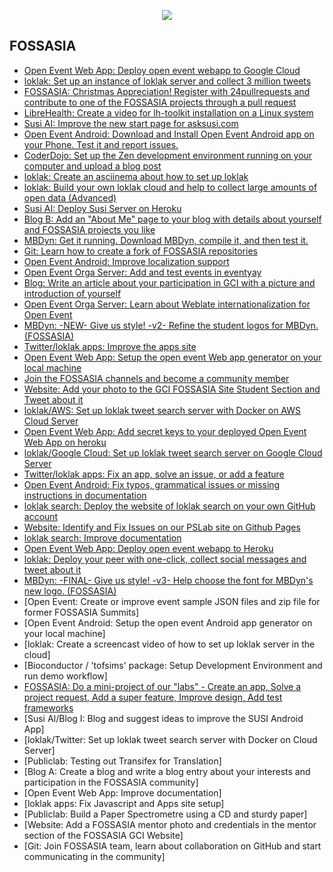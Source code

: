 <p align="center">
  <img src="https://github.com/sanchittechnogeek/Google-Code-in-Contibutions/blob/master/GCI%20tasks.PNG">
</p>


FOSSASIA
------
- [Open Event Web App: Deploy open event webapp to Google Cloud](https://codein.withgoogle.com/archive/2016/t/5093136162357248/)
- [loklak: Set up an instance of loklak server and collect 3 million tweets](https://codein.withgoogle.com/archive/2016/t/5671530415521792/)
- [FOSSASIA: Christmas Appreciation! Register with 24pullrequests and contribute to one of the FOSSASIA projects through a pull request](https://codein.withgoogle.com/archive/2016/t/5166337846411264/)
- [LibreHealth: Create a video for lh-toolkit installation on a Linux system](https://codein.withgoogle.com/archive/2016/t/4844683578572800/)
- [Susi AI: Improve the new start page for asksusi.com](https://codein.withgoogle.com/archive/2016/t/5764787443073024/)
- [Open Event Android: Download and Install Open Event Android app on your Phone. Test it and report issues.](https://codein.withgoogle.com/archive/2016/t/5649744730783744/)
- [CoderDojo: Set up the Zen development environment running on your computer and upload a blog post](https://codein.withgoogle.com/archive/2016/t/6252711062274048/)
- [loklak: Create an asciinema about how to set up loklak](https://codein.withgoogle.com/archive/2016/t/5758825088942080/)
- [loklak: Build your own loklak cloud and help to collect large amounts of open data (Advanced)](https://codein.withgoogle.com/archive/2016/t/5719408563453952/)
- [Susi AI: Deploy Susi Server on Heroku](https://codein.withgoogle.com/archive/2016/t/5649270942203904/)
- [Blog B: Add an "About Me" page to your blog with details about yourself and FOSSASIA projects you like](https://codein.withgoogle.com/archive/2016/t/5718379918786560/)
- [MBDyn: Get it running. Download MBDyn, compile it, and then test it.](https://codein.withgoogle.com/archive/2016/t/5752343714856960/)
- [Git: Learn how to create a fork of FOSSASIA repositories](https://codein.withgoogle.com/archive/2016/t/4941803901943808/)
- [Open Event Android: Improve localization support](https://codein.withgoogle.com/archive/2016/t/5988408539217920/)
- [Open Event Orga Server: Add and test events in eventyay](https://codein.withgoogle.com/archive/2016/t/6256564017037312/)
- [Blog: Write an article about your participation in GCI with a picture and introduction of yourself](https://codein.withgoogle.com/archive/2016/t/5316380884729856/)
- [Open Event Orga Server: Learn about Weblate internationalization for Open Event](https://codein.withgoogle.com/archive/2016/t/5353268244905984/)
- [MBDyn: -NEW- Give us style! -v2- Refine the student logos for MBDyn. (FOSSASIA)](https://codein.withgoogle.com/archive/2016/t/5760211514032128/)
- [Twitter/loklak apps: Improve the apps site](https://codein.withgoogle.com/archive/2016/t/5987578408861696/)
- [Open Event Web App: Setup the open event Web app generator on your local machine](https://codein.withgoogle.com/archive/2016/t/5116069811322880/)
- [Join the FOSSASIA channels and become a community member](https://codein.withgoogle.com/archive/2016/t/6243743002787840/)
- [Website: Add your photo to the GCI FOSSASIA Site Student Section and Tweet about it](https://codein.withgoogle.com/archive/2016/t/5741070096793600/)
- [loklak/AWS: Set up loklak tweet search server with Docker on AWS Cloud Server](https://codein.withgoogle.com/archive/2016/t/5672711799963648/)
- [Open Event Web App: Add secret keys to your deployed Open Event Web App on heroku](https://codein.withgoogle.com/archive/2016/t/5198113216135168/)
- [loklak/Google Cloud: Set up loklak tweet search server on Google Cloud Server](https://codein.withgoogle.com/archive/2016/t/5088620138463232/)
- [Twitter/loklak apps: Fix an app, solve an issue, or add a feature](https://codein.withgoogle.com/archive/2016/t/5101929057222656/)
- [Open Event Android: Fix typos, grammatical issues or missing instructions in documentation](https://codein.withgoogle.com/archive/2016/t/6277006450753536/)
- [loklak search: Deploy the website of loklak search on your own GitHub account](https://codein.withgoogle.com/archive/2016/t/5167360579207168/)
- [Website: Identify and Fix Issues on our PSLab site on Github Pages](https://codein.withgoogle.com/archive/2016/t/5447909225005056/)
- [loklak search: Improve documentation](https://codein.withgoogle.com/archive/2016/t/5747664924704768/)
- [Open Event Web App: Deploy open event webapp to Heroku](https://codein.withgoogle.com/archive/2016/t/5734082721873920/)
- [loklak: Deploy your peer with one-click, collect social messages and tweet about it](https://codein.withgoogle.com/archive/2016/t/5100173063618560/)
- [MBDyn: -FINAL- Give us style! -v3- Help choose the font for MBDyn's new logo. (FOSSASIA)](https://codein.withgoogle.com/archive/2016/t/5943497523724288/)
- [Open Event: Create or improve event sample JSON files and zip file for former FOSSASIA Summits]
- [Open Event Android: Setup the open event Android app generator on your local machine]
- [loklak: Create a screencast video of how to set up loklak server in the cloud]
- [Bioconductor / 'tofsims' package: Setup Development Environment and run demo workflow]
- [FOSSASIA: Do a mini-project of our "labs" - Create an app, Solve a project request, Add a super feature, Improve design, Add test frameworks]()
- [Susi AI/Blog I: Blog and suggest ideas to improve the SUSI Android App]
- [loklak/Twitter: Set up loklak tweet search server with Docker on Cloud Server]
- [Publiclab: Testing out Transifex for Translation]
- [Blog A: Create a blog and write a blog entry about your interests and participation in the FOSSASIA community]
- [Open Event Web App: Improve documentation]
- [loklak apps: Fix Javascript and Apps site setup]
- [Publiclab: Build a Paper Spectrometre using a CD and sturdy paper]
- [Website: Add a FOSSASIA mentor photo and credentials in the mentor section of the FOSSASIA GCI Website]
- [Git: Join FOSSASIA team, learn about collaboration on GitHub and start communicating in the community]
